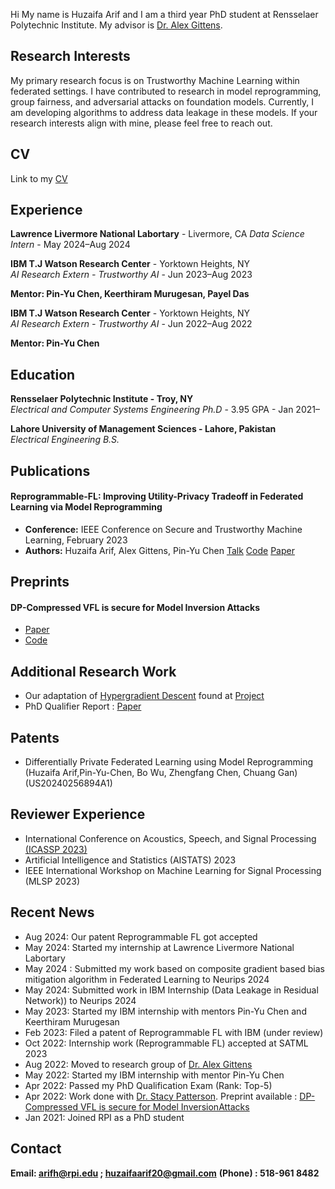 Hi My name is Huzaifa Arif and I am a third year PhD student at Rensselaer Polytechnic Institute. My advisor is [Dr. Alex Gittens](http://www.cs.rpi.edu/~gittea/).




## Research Interests

My primary research focus is on Trustworthy Machine Learning within federated settings. I have contributed to research in model reprogramming, group fairness, and adversarial attacks on foundation models. Currently, I am developing algorithms to address data leakage in these models. If your research interests align with mine, please feel free to reach out.


## CV #

Link to my [CV](https://www.dropbox.com/scl/fi/vq2fqxi4tul7d1pdjwgm4/CV_Huzaifa_Arif_Public.pdf?rlkey=4usxwknyojxvpb3vyn424mo5a&st=g9n9ygrr&dl=0)


## Experience ####


**Lawrence Livermore National Labortary** - Livermore, CA
*Data Science Intern* - May 2024–Aug 2024

**IBM T.J Watson Research Center** - Yorktown Heights, NY  
*AI Research Extern - Trustworthy AI* - Jun 2023–Aug 2023

**Mentor: Pin-Yu Chen, Keerthiram Murugesan, Payel Das**


**IBM T.J Watson Research Center** - Yorktown Heights, NY  
*AI Research Extern - Trustworthy AI* - Jun 2022–Aug 2022

**Mentor: Pin-Yu Chen**


## Education ####


**Rensselaer Polytechnic Institute - Troy, NY**  
*Electrical and Computer Systems Engineering Ph.D* - 3.95 GPA - Jan 2021–



**Lahore University of Management Sciences - Lahore, Pakistan**  
*Electrical Engineering B.S.*   



## Publications ###

#### Reprogrammable-FL: Improving Utility-Privacy Tradeoff in Federated Learning via Model Reprogramming
- **Conference:** IEEE Conference on Secure and Trustworthy Machine Learning, February 2023
- **Authors:** Huzaifa Arif, Alex Gittens, Pin-Yu Chen
[Talk](https://www.youtube.com/watch?v=bKZUxkHUxAs) [Code](https://github.com/IBM/reprogrammble-FL) [Paper](https://openreview.net/forum?id=00EiAK1LHs)

## Preprints

#### DP-Compressed VFL is secure for Model Inversion Attacks

- [Paper](https://www.dropbox.com/scl/fi/n3ykn2rxktoynaeho1ghb/TMLR.pdf?rlkey=n5zad2hc5y6kedhqk4y7xpnyp&dl=0)
- [Code](https://github.com/Huzaifa-Arif/DP-Compressed-VFL-secure-MIA)




## Additional Research Work

- Our adaptation of [Hypergradient Descent](https://arxiv.org/abs/1703.04782) found at [Project](https://github.com/mohbattharani/Hypergradient-Descent/blob/main/README.md) 
- PhD Qualifier Report : [Paper](https://www.dropbox.com/scl/fi/p70zbxfxqzv8m2etexljg/RQE_final-1.pdf?rlkey=xb3txvm9jwpjper4v3eglq9fe&dl=0)




## Patents 

- Differentially Private Federated Learning using Model Reprogramming (Huzaifa Arif,Pin-Yu-Chen, Bo Wu, Zhengfang Chen,
Chuang Gan) (US20240256894A1)

## Reviewer Experience

- International Conference on Acoustics, Speech, and Signal Processing [(ICASSP 2023)](https://www.dropbox.com/home?preview=ReviewerCertHuzaifaArif.pdf)
-  Artificial Intelligence and Statistics (AISTATS) 2023 
- IEEE International Workshop on Machine Learning for Signal Processing (MLSP 2023) 

## Recent News
- Aug 2024: Our patent Reprogrammable FL got accepted
- May 2024: Started my internship at Lawrence Livermore National Labortary
- May 2024 : Submitted my work based on composite gradient based bias mitigation algorithm in Federated Learning to Neurips 2024
- May 2024:  Submitted work in IBM Internship (Data Leakage in Residual Network)) to Neurips 2024
- May 2023: Started my IBM internship with mentors Pin-Yu Chen and Keerthiram Murugesan
- Feb 2023: Filed a patent of Reprogrammable FL with IBM (under review)
- Oct 2022: Internship work (Reprogrammable FL) accepted at SATML 2023
- Aug 2022: Moved to research group of [Dr. Alex Gittens](http://www.cs.rpi.edu/~gittea/)
- May 2022: Started my IBM internship with mentor Pin-Yu Chen
- Apr 2022: Passed my PhD Qualification Exam (Rank: Top-5)
- Apr 2022: Work done with [Dr. Stacy Patterson](https://rpi-sep.github.io). Preprint available : [DP-Compressed VFL is secure for Model InversionAttacks](https://github.com/Huzaifa-Arif/DP-Compressed-VFL-secure-MIA)
- Jan 2021: Joined RPI as a PhD student

## Contact

**Email: arifh@rpi.edu ; huzaifaarif20@gmail.com**
**(Phone) : 518-961 8482**










